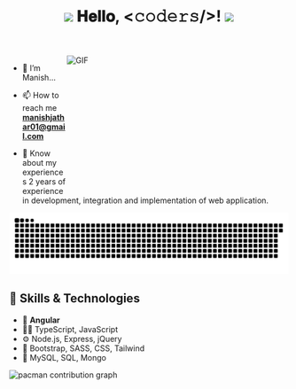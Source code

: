 <h1 align="center">
  <img src="GIF/Earth.gif" width="24px"/>
  𝐇𝐞𝐥𝐥𝐨, &lt;𝚌𝚘𝚍𝚎𝚛𝚜/&gt;!
  <img src="GIF/Hi.gif" width="40px" />
</h1>

<br/>
<br/>

<img align="right" height="250" width="400" alt="GIF" src="https://camo.githubusercontent.com/0499a9d17248b0ef56dae9a63b09b16cc07d7a02f579fdc0a7cb81975dafbebb/68747470733a2f2f6d69726f2e6d656469756d2e636f6d2f6d61782f3638302f302a37513379765349765f7430696f4a2d5a2e676966"/>

- 🌱 I’m Manish...
  
- 📫 How to reach me **manishjathar01@gmail.com**

- 📄 Know about my experiences 2 years of experience in development, integration and implementation of web application.

  
<img src="https://raw.githubusercontent.com/ManishJ001/ManishJ001/output/snake.svg" alt="Snake animation" />

###


## 🧰 Skills & Technologies

- 🌟 **Angular**
- 👨‍💻 TypeScript, JavaScript 
- ⚙️ Node.js, Express, jQuery
- 💅 Bootstrap, SASS, CSS, Tailwind
- 💽 MySQL, SQL, Mongo

<picture>
  <source media="(prefers-color-scheme: dark)" srcset="https://raw.githubusercontent.com/ManishJ001/ManishJ001/output/pacman-contribution-graph-dark.svg">
  <source media="(prefers-color-scheme: light)" srcset="https://raw.githubusercontent.com/ManishJ001/ManishJ001/output/pacman-contribution-graph.svg">
  <img alt="pacman contribution graph" src="https://raw.githubusercontent.com/ManishJ001/ManishJ001/output/pacman-contribution-graph.svg">
</picture>

###
